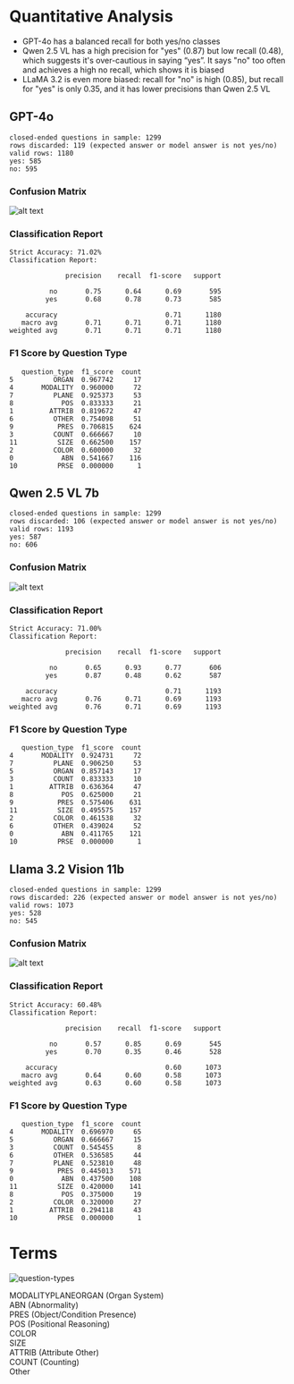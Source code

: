 # Quantitative Analysis

-   GPT-4o has a balanced recall for both yes/no classes
-   Qwen 2.5 VL has a high precision for "yes" (0.87) but low recall (0.48), which suggests it's over-cautious in saying “yes”. It says "no" too often and achieves a high no recall, which shows it is biased
-   LLaMA 3.2 is even more biased: recall for "no" is high (0.85), but recall for "yes" is only 0.35, and it has lower precisions than Qwen 2.5 VL

## GPT-4o

```
closed-ended questions in sample: 1299
rows discarded: 119 (expected answer or model answer is not yes/no)
valid rows: 1180
yes: 585
no: 595
```

### Confusion Matrix

![alt text](assets/gpt-4o-confusion-matrix.png)

### Classification Report

```
Strict Accuracy: 71.02%
Classification Report:

              precision    recall  f1-score   support

          no       0.75      0.64      0.69       595
         yes       0.68      0.78      0.73       585

    accuracy                           0.71      1180
   macro avg       0.71      0.71      0.71      1180
weighted avg       0.71      0.71      0.71      1180
```

### F1 Score by Question Type

```
   question_type  f1_score  count
5          ORGAN  0.967742     17
4       MODALITY  0.960000     72
7          PLANE  0.925373     53
8            POS  0.833333     21
1         ATTRIB  0.819672     47
6          OTHER  0.754098     51
9           PRES  0.706815    624
3          COUNT  0.666667     10
11          SIZE  0.662500    157
2          COLOR  0.600000     32
0            ABN  0.541667    116
10          PRSE  0.000000      1
```

## Qwen 2.5 VL 7b

```
closed-ended questions in sample: 1299
rows discarded: 106 (expected answer or model answer is not yes/no)
valid rows: 1193
yes: 587
no: 606
```

### Confusion Matrix

![alt text](assets/qwen2.5vl-confusion-matrix.png)

### Classification Report

```
Strict Accuracy: 71.00%
Classification Report:

              precision    recall  f1-score   support

          no       0.65      0.93      0.77       606
         yes       0.87      0.48      0.62       587

    accuracy                           0.71      1193
   macro avg       0.76      0.71      0.69      1193
weighted avg       0.76      0.71      0.69      1193
```

### F1 Score by Question Type

```
   question_type  f1_score  count
4       MODALITY  0.924731     72
7          PLANE  0.906250     53
5          ORGAN  0.857143     17
3          COUNT  0.833333     10
1         ATTRIB  0.636364     47
8            POS  0.625000     21
9           PRES  0.575406    631
11          SIZE  0.495575    157
2          COLOR  0.461538     32
6          OTHER  0.439024     52
0            ABN  0.411765    121
10          PRSE  0.000000      1
```

## Llama 3.2 Vision 11b

```
closed-ended questions in sample: 1299
rows discarded: 226 (expected answer or model answer is not yes/no)
valid rows: 1073
yes: 528
no: 545
```

### Confusion Matrix

![alt text](assets/llama3.2-vision-confusion-matrix.png)

### Classification Report

```
Strict Accuracy: 60.48%
Classification Report:

              precision    recall  f1-score   support

          no       0.57      0.85      0.69       545
         yes       0.70      0.35      0.46       528

    accuracy                           0.60      1073
   macro avg       0.64      0.60      0.58      1073
weighted avg       0.63      0.60      0.58      1073
```

### F1 Score by Question Type

```
   question_type  f1_score  count
4       MODALITY  0.696970     65
5          ORGAN  0.666667     15
3          COUNT  0.545455      8
6          OTHER  0.536585     44
7          PLANE  0.523810     48
9           PRES  0.445013    571
0            ABN  0.437500    108
11          SIZE  0.420000    141
8            POS  0.375000     19
2          COLOR  0.320000     27
1         ATTRIB  0.294118     43
10          PRSE  0.000000      1
```

# Terms

![question-types](assets/question-types.png)

MODALITYPLANEORGAN (Organ System)  
ABN (Abnormality)  
PRES (Object/Condition Presence)  
POS (Positional Reasoning)  
COLOR  
SIZE  
ATTRIB (Attribute Other)  
COUNT (Counting)  
Other  
